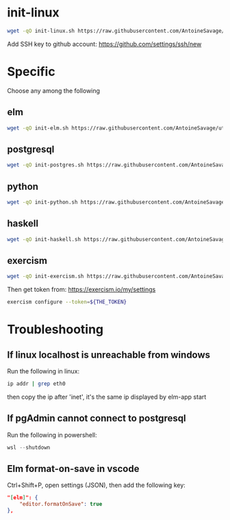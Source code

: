 # init-linux
```bash
wget -qO init-linux.sh https://raw.githubusercontent.com/AntoineSavage/utils/main/init-linux.sh && bash init-linux.sh && source ~/.bashrc
```

Add SSH key to github account: https://github.com/settings/ssh/new

# Specific

Choose any among the following

## elm
```bash
wget -qO init-elm.sh https://raw.githubusercontent.com/AntoineSavage/utils/main/init-elm.sh && bash init-elm.sh
```

## postgresql
```bash
wget -qO init-postgres.sh https://raw.githubusercontent.com/AntoineSavage/utils/main/init-postgres.sh && bash init-postgres.sh
```

## python
```bash
wget -qO init-python.sh https://raw.githubusercontent.com/AntoineSavage/utils/main/init-python.sh && bash init-python.sh
```

## haskell
```bash
wget -qO init-haskell.sh https://raw.githubusercontent.com/AntoineSavage/utils/main/init-haskell.sh && bash init-haskell.sh
```

## exercism
```bash
wget -qO init-exercism.sh https://raw.githubusercontent.com/AntoineSavage/utils/main/init-exercism.sh && bash init-exercism.sh
```

Then get token from: https://exercism.io/my/settings
```bash
exercism configure --token=${THE_TOKEN}
```

# Troubleshooting

## If linux localhost is unreachable from windows
Run the following in linux:
```bash
ip addr | grep eth0
```
then copy the ip after 'inet', it's the same ip displayed by elm-app start

## If pgAdmin cannot connect to postgresql
Run the following in powershell:
```powershell
wsl --shutdown
```

## Elm format-on-save in vscode
Ctrl+Shift+P, open settings (JSON), then add the following key:
```json
"[elm]": {
    "editor.formatOnSave": true
},
```
